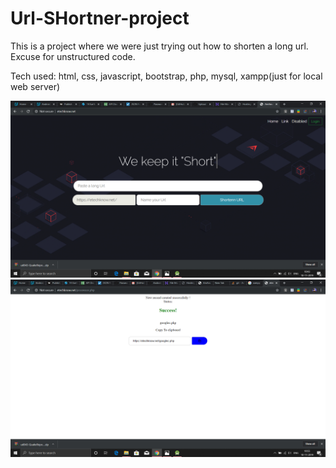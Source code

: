 # Url-SHortner-project


This is a project where we were just trying out how to shorten a long url. Excuse for unstructured code.  

Tech used:
html, css, javascript, bootstrap, php, mysql, xampp(just for local web server)

![Screenshot](screenshot.png)
![Screenshot](screenshot2.png)
